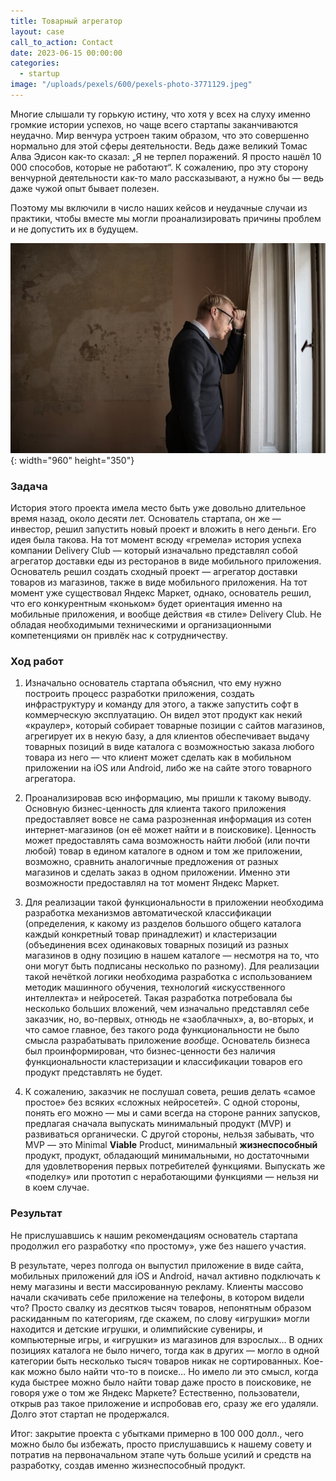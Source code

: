 ```yaml
---
title: Товарный агрегатор
layout: case
call_to_action: Contact
date: 2023-06-15 00:00:00
categories:
  - startup
image: "/uploads/pexels/600/pexels-photo-3771129.jpeg"
---
```


Многие слышали ту горькую истину, что хотя у всех на слуху именно громкие истории успехов, но чаще всего стартапы заканчиваются неудачно. Мир венчура устроен таким образом, что это совершенно нормально для этой сферы деятельности. Ведь даже великий Томас Алва Эдисон как-то сказал: „Я не терпел поражений. Я просто нашёл 10 000 способов, которые не работают“.
К сожалению, про эту сторону венчурной деятельности как-то мало рассказывают, а нужно бы — ведь даже чужой опыт бывает полезен.

Поэтому мы включили в число наших кейсов и неудачные случаи из практики, чтобы вместе мы могли проанализировать причины проблем и не допустить их в будущем.

![](/uploads/pexels/960/pexels-photo-3771129.jpeg){: width="960" height="350"}

### Задача

История этого проекта имела место быть уже довольно длительное время назад, около десяти лет. Основатель стартапа, он же — инвестор, решил запустить новый проект и вложить в него деньги. Его идея была такова. На тот момент всюду «гремела» история успеха компании Delivery Club — который изначально представлял собой агрегатор доставки еды из ресторанов в виде мобильного приложения. Основатель решил создать сходный проект — агрегатор доставки товаров из магазинов, также в виде мобильного приложения. На тот момент уже существовал Яндекс Маркет, однако, основатель решил, что его конкурентным «коньком» будет ориентация именно на мобильные приложения, и вообще действия «в стиле» Delivery Club. Не обладая необходимыми техническими и организационными компетенциями он привлёк нас к сотрудничеству.

### Ход работ

1. Изначально основатель стартапа объяснил, что ему нужно построить процесс разработки приложения, создать инфраструктуру и команду для этого, а также запустить софт в коммерческую эксплуатацию. Он видел этот продукт как некий «краулер», который собирает товарные позиции с сайтов магазинов, агрегирует их в некую базу, а для клиентов обеспечивает выдачу товарных позиций в виде каталога с возможностью заказа любого товара из него — что клиент может сделать как в мобильном приложении на iOS или Android, либо же на сайте этого товарного агрегатора.

2. Проанализировав всю информацию, мы пришли к такому выводу. Основную бизнес-ценность для клиента такого приложения предоставляет вовсе не сама разрозненная информация из сотен интернет-магазинов (он её может найти и в поисковике). Ценность может предоставлять сама возможность найти любой (или почти любой) товар в едином каталоге в одном и том же приложении, возможно, сравнить аналогичные предложения от разных магазинов и сделать заказ в одном приложении. Именно эти возможности предоставлял на тот момент Яндекс Маркет.

3. Для реализации такой функциональности в приложении необходима разработка механизмов автоматической классификации (определения, к какому из разделов большого общего каталога каждый конкретный товар принадлежит) и кластеризации (объединения всех одинаковых товарных позиций из разных магазинов в одну позицию в нашем каталоге — несмотря на то, что они могут быть подписаны несколько по разному). Для реализации такой нечёткой логики необходима разработка с использованием методик машинного обучения, технологий «искусственного интеллекта» и нейросетей. Такая разработка потребовала бы несколько больших вложений, чем изначально представлял себе заказчик, но, во-первых, отнюдь не «заоблачных», а, во-вторых, и что самое главное, без такого рода функциональности не было смысла разрабатывать приложение *вообще*. Основатель бизнеса был проинформирован, что бизнес-ценности без наличия функциональности кластеризации и классификации товаров его продукт представлять не будет.

4. К сожалению, заказчик не послушал совета, решив делать «самое простое» без всяких «сложных нейросетей». С одной стороны, понять его можно — мы и сами всегда на стороне ранних запусков, предлагая сначала выпускать минимальный продукт (MVP) и развиваться органически. С другой стороны, нельзя забывать, что MVP — это Minimal **Viable** Product, минимальный **жизнеспособный** продукт, продукт, обладающий минимальными, но достаточными для удовлетворения первых потребителей функциями. Выпускать же «поделку» или прототип с неработающими функциями — нельзя ни в коем случае.

### Результат

Не прислушавшись к нашим рекомендациям основатель стартапа продолжил его разработку «по простому», уже без нашего участия.

В результате, через полгода он выпустил приложение в виде сайта, мобильных приложений для iOS и Android, начал активно подключать к нему магазины и вести массированную рекламу. Клиенты массово начали скачивать себе приложение на телефоны, в котором видели что? Просто свалку из десятков тысяч товаров, непонятным образом раскиданным по категориям, где скажем, по слову «игрушки» могли находится и детские игрушки, и олимпийские сувениры, и компьютерные игры, и «игрушки» из магазинов для взрослых… В одних позициях каталога не было ничего, тогда как в других — могло в одной категории быть несколько тысяч товаров никак не сортированных. Кое-как можно было найти что-то в поиске… Но имело ли это смысл, когда куда быстрее можно было найти товар даже просто в поисковике, не говоря уже о том же Яндекс Маркете? Естественно, пользователи, открыв раз такое приложение и испробовав его, сразу же его удаляли. Долго этот стартап не продержался.  

Итог: закрытие проекта с убытками примерно в 100 000 долл., чего можно было бы избежать, просто прислушавшись к нашему совету и потратив на первоначальном этапе чуть больше усилий и средств на разработку, создав именно жизнеспособный продукт.
